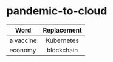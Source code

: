 # pandemic-to-cloud

| Word          | Replacement   |
| ------------- |:-------------:|
| a vaccine     | Kubernetes    |
| economy       | blockchain    |
